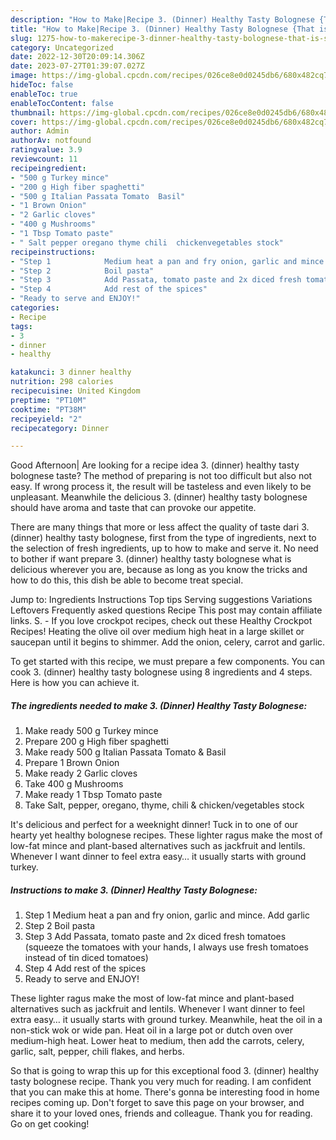 ```yaml
---
description: "How to Make|Recipe 3. (Dinner) Healthy Tasty Bolognese {That is Special"
title: "How to Make|Recipe 3. (Dinner) Healthy Tasty Bolognese {That is Special"
slug: 1275-how-to-makerecipe-3-dinner-healthy-tasty-bolognese-that-is-special
category: Uncategorized
date: 2022-12-30T20:09:14.306Z
date: 2023-07-27T01:39:07.027Z
image: https://img-global.cpcdn.com/recipes/026ce8e0d0245db6/680x482cq70/3-dinner-healthy-tasty-bolognese-recipe-main-photo.jpg
hideToc: false
enableToc: true
enableTocContent: false
thumbnail: https://img-global.cpcdn.com/recipes/026ce8e0d0245db6/680x482cq70/3-dinner-healthy-tasty-bolognese-recipe-main-photo.jpg
cover: https://img-global.cpcdn.com/recipes/026ce8e0d0245db6/680x482cq70/3-dinner-healthy-tasty-bolognese-recipe-main-photo.jpg
author: Admin
authorAv: notfound
ratingvalue: 3.9
reviewcount: 11
recipeingredient:
- "500 g Turkey mince"
- "200 g High fiber spaghetti"
- "500 g Italian Passata Tomato  Basil"
- "1 Brown Onion"
- "2 Garlic cloves"
- "400 g Mushrooms"
- "1 Tbsp Tomato paste"
- " Salt pepper oregano thyme chili  chickenvegetables stock"
recipeinstructions:
- "Step 1            Medium heat a pan and fry onion, garlic and mince. Add garlic"
- "Step 2            Boil pasta"
- "Step 3            Add Passata, tomato paste and 2x diced fresh tomatoes (squeeze the tomatoes with your hands, I always use fresh tomatoes instead of tin diced tomatoes)"
- "Step 4            Add rest of the spices"
- "Ready to serve and ENJOY!"
categories:
- Recipe
tags:
- 3
- dinner
- healthy

katakunci: 3 dinner healthy 
nutrition: 298 calories
recipecuisine: United Kingdom
preptime: "PT10M"
cooktime: "PT38M"
recipeyield: "2"
recipecategory: Dinner

---
```



Good Afternoon| Are looking for a recipe idea 3. (dinner) healthy tasty bolognese taste? The method of preparing is not too difficult but also not easy. If wrong process it, the result will be tasteless and even likely to be unpleasant. Meanwhile the delicious 3. (dinner) healthy tasty bolognese should have aroma and taste that can provoke our appetite.






There are many things that more or less affect the quality of taste dari 3. (dinner) healthy tasty bolognese, first from the type of ingredients, next to the selection of fresh ingredients, up to how to make and serve it. No need to bother if want prepare 3. (dinner) healthy tasty bolognese what is delicious wherever you are, because as long as you know the tricks and how to do this, this dish be able to become treat  special.


Jump to: Ingredients Instructions Top tips Serving suggestions Variations Leftovers Frequently asked questions Recipe This post may contain affiliate links. S. - If you love crockpot recipes, check out these Healthy Crockpot Recipes! Heating the olive oil over medium high heat in a large skillet or saucepan until it begins to shimmer. Add the onion, celery, carrot and garlic.


To get started with this recipe, we must prepare a few components. You can cook 3. (dinner) healthy tasty bolognese using 8 ingredients and 4 steps. Here is how you can achieve it.

<!--inarticleads1-->

##### The ingredients needed to make 3. (Dinner) Healthy Tasty Bolognese:

1. Make ready 500 g Turkey mince
1. Prepare 200 g High fiber spaghetti
1. Make ready 500 g Italian Passata Tomato &amp; Basil
1. Prepare 1 Brown Onion
1. Make ready 2 Garlic cloves
1. Take 400 g Mushrooms
1. Make ready 1 Tbsp Tomato paste
1. Take  Salt, pepper, oregano, thyme, chili &amp; chicken/vegetables stock


It&#39;s delicious and perfect for a weeknight dinner! Tuck in to one of our hearty yet healthy bolognese recipes. These lighter ragus make the most of low-fat mince and plant-based alternatives such as jackfruit and lentils. Whenever I want dinner to feel extra easy… it usually starts with ground turkey. 

<!--inarticleads2-->

##### Instructions to make 3. (Dinner) Healthy Tasty Bolognese:

1. Step 1            Medium heat a pan and fry onion, garlic and mince. Add garlic
1. Step 2            Boil pasta
1. Step 3            Add Passata, tomato paste and 2x diced fresh tomatoes (squeeze the tomatoes with your hands, I always use fresh tomatoes instead of tin diced tomatoes)
1. Step 4            Add rest of the spices
1. Ready to serve and ENJOY!

These lighter ragus make the most of low-fat mince and plant-based alternatives such as jackfruit and lentils. Whenever I want dinner to feel extra easy… it usually starts with ground turkey. Meanwhile, heat the oil in a non-stick wok or wide pan. Heat oil in a large pot or dutch oven over medium-high heat. Lower heat to medium, then add the carrots, celery, garlic, salt, pepper, chili flakes, and herbs. 

So that is going to wrap this up for this exceptional food 3. (dinner) healthy tasty bolognese recipe. Thank you very much for reading. I am confident that you can make this at home. There's gonna be interesting food in home recipes coming up. Don't forget to save this page on your browser, and share it to your loved ones, friends and colleague. Thank you for reading. Go on get cooking!
